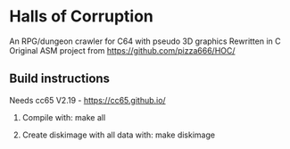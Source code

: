 # Halls of Corruption

An RPG/dungeon crawler for C64 with pseudo 3D graphics 
Rewritten in C
Original ASM project from https://github.com/pizza666/HOC/

## Build instructions

Needs cc65 V2.19 - https://cc65.github.io/

1. Compile with:
make all

2. Create diskimage with all data with:
make diskimage
